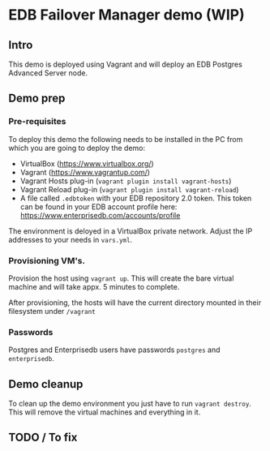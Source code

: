 # EDB Failover Manager demo (WIP)

## Intro
This demo is deployed using Vagrant and will deploy an EDB Postgres Advanced Server node.

## Demo prep
### Pre-requisites
To deploy this demo the following needs to be installed in the PC from which you are going to deploy the demo:

- VirtualBox (https://www.virtualbox.org/)
- Vagrant (https://www.vagrantup.com/)
- Vagrant Hosts plug-in (`vagrant plugin install vagrant-hosts`)
- Vagrant Reload plug-in (`vagrant plugin install vagrant-reload`)
- A file called `.edbtoken` with your EDB repository 2.0 token. This token can be found in your EDB account profile here: https://www.enterprisedb.com/accounts/profile

The environment is deloyed in a VirtualBox private network. Adjust the IP addresses to your needs in `vars.yml`.

### Provisioning VM's.
Provision the host using `vagrant up`. This will create the bare virtual machine and will take appx. 5 minutes to complete. 

After provisioning, the hosts will have the current directory mounted in their filesystem under `/vagrant`


### Passwords
Postgres and Enterprisedb users have passwords `postgres` and `enterprisedb`.


## Demo cleanup
To clean up the demo environment you just have to run `vagrant destroy`. This will remove the virtual machines and everything in it.

## TODO / To fix
